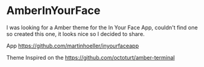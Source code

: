 # AmberInYourFace
I was looking for a Amber theme for the In Your Face App, couldn't find one so created this one, it looks nice so I decided to share.

App https://github.com/martinhoeller/inyourfaceapp


Theme Inspired on the https://github.com/octoturt/amber-terminal
